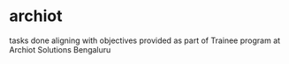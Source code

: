 # archiot
tasks done aligning with objectives provided as part of Trainee program at Archiot Solutions Bengaluru

